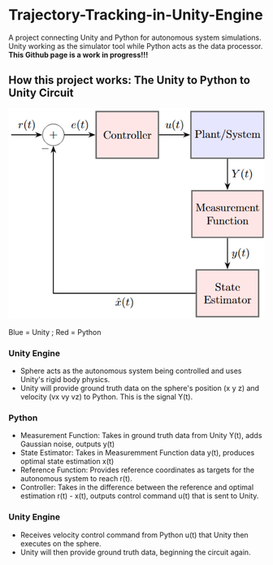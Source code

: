 # Trajectory-Tracking-in-Unity-Engine
A project connecting Unity and Python for autonomous system simulations. Unity working as the simulator tool while Python acts as the data processor. **This Github page is a work in progress!!!**

## How this project works: The Unity to Python to Unity Circuit

![My Image](ControlDiagram.png)

Blue = Unity ;
Red = Python

### Unity Engine
- Sphere acts as the autonomous system being controlled and uses Unity's rigid body physics.
- Unity will provide ground truth data on the sphere's position (x y z) and velocity (vx vy vz) to Python. This is the signal Y(t).

### Python
- Measurement Function: Takes in ground truth data from Unity Y(t), adds Gaussian noise, outputs y(t)
- State Estimator: Takes in Measuremment Function data y(t), produces optimal state estimation x(t)
- Reference Function: Provides reference coordinates as targets for the autonomous system to reach r(t).
- Controller: Takes in the difference between the reference and optimal estimation r(t) - x(t), outputs control command u(t) that is sent to Unity.

### Unity Engine
- Receives velocity control command from Python u(t) that Unity then executes on the sphere.
- Unity will then provide ground truth data, beginning the circuit again. 
